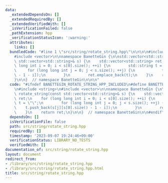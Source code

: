```yaml
---
data:
  _extendedDependsOn: []
  _extendedRequiredBy: []
  _extendedVerifiedWith: []
  _isVerificationFailed: false
  _pathExtension: hpp
  _verificationStatusIcon: ':warning:'
  attributes:
    links: []
  bundledCode: "#line 1 \"src/string/rotate_string.hpp\"\n\n\n\n#include <string>\n\
    #include <vector>\n\nnamespace BanetteGin {\n\nstd::vector<std::string> rotate_string(const\
    \ std::vector<std::string>& s) {\n    std::vector<std::string> ret;\n    for (long\
    \ long int i = 0; i < s[0].size(); ++i) {\n        std::string t = \"\";\n   \
    \     for (long long int j = 0; j < s.size(); ++j) {\n            t.push_back(s[j][s[0].size()\
    \ - 1 - i]);\n        }\n        ret.emplace_back(t);\n    }\n    return ret;\n\
    }\n\n}  // namespace BanetteGin\n\n\n"
  code: "#ifndef BANETTEGIN_ROTATE_STRING_HPP_INCLUDED\n#define BANETTEGIN_ROTATE_STRING_HPP_INCLUDED\n\
    \n#include <string>\n#include <vector>\n\nnamespace BanetteGin {\n\nstd::vector<std::string>\
    \ rotate_string(const std::vector<std::string>& s) {\n    std::vector<std::string>\
    \ ret;\n    for (long long int i = 0; i < s[0].size(); ++i) {\n        std::string\
    \ t = \"\";\n        for (long long int j = 0; j < s.size(); ++j) {\n        \
    \    t.push_back(s[j][s[0].size() - 1 - i]);\n        }\n        ret.emplace_back(t);\n\
    \    }\n    return ret;\n}\n\n}  // namespace BanetteGin\n\n#endif"
  dependsOn: []
  isVerificationFile: false
  path: src/string/rotate_string.hpp
  requiredBy: []
  timestamp: '2023-09-07 19:24:46+09:00'
  verificationStatus: LIBRARY_NO_TESTS
  verifiedWith: []
documentation_of: src/string/rotate_string.hpp
layout: document
redirect_from:
- /library/src/string/rotate_string.hpp
- /library/src/string/rotate_string.hpp.html
title: src/string/rotate_string.hpp
---
```


